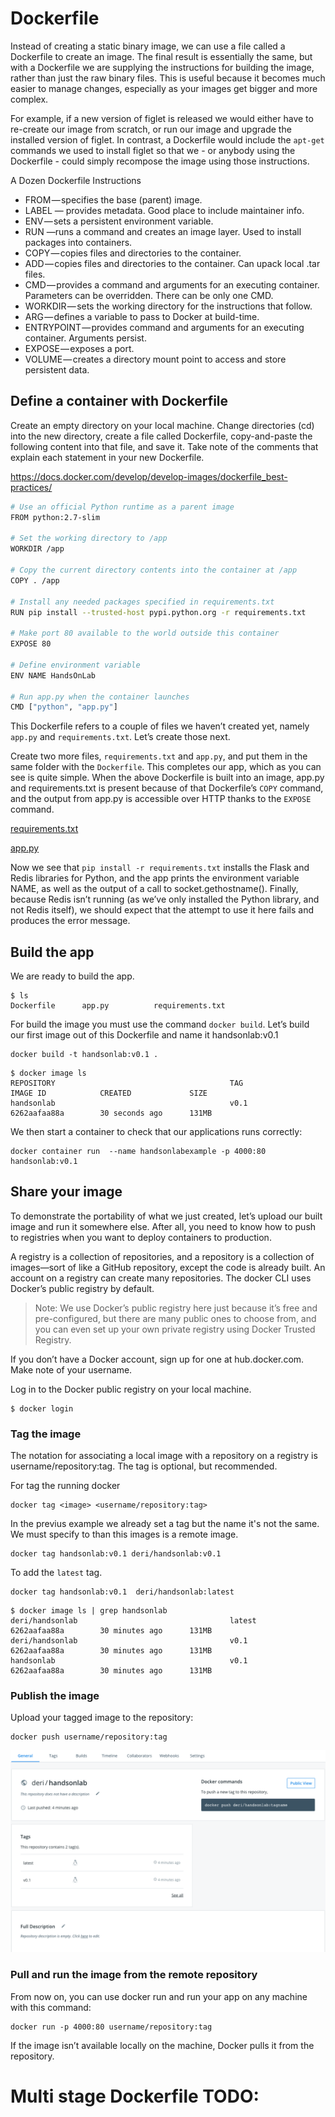 # Dockerfile
Instead of creating a static binary image, we can use a file called a Dockerfile to create an image.
The final result is essentially the same, but with a Dockerfile we are supplying the instructions for building the image, rather than just the raw binary files.
This is useful because it becomes much easier to manage changes, especially as your images get bigger and more complex.

For example, if a new version of figlet is released we would either have to re-create our image from scratch, or run our image and upgrade the installed version of figlet.
In contrast, a Dockerfile would include the `apt-get` commands we used to install figlet so that we - or anybody using the Dockerfile - could simply recompose the image using those instructions.


A Dozen Dockerfile Instructions
* FROM — specifies the base (parent) image.
* LABEL — provides metadata. Good place to include maintainer info.
* ENV — sets a persistent environment variable.
* RUN —runs a command and creates an image layer. Used to install packages into containers.
* COPY — copies files and directories to the container.
* ADD — copies files and directories to the container. Can upack local .tar files.
* CMD — provides a command and arguments for an executing container. Parameters can be overridden. There can be only one CMD.
* WORKDIR — sets the working directory for the instructions that follow.
* ARG — defines a variable to pass to Docker at build-time.
* ENTRYPOINT — provides command and arguments for an executing container. Arguments persist. 
* EXPOSE — exposes a port.
* VOLUME — creates a directory mount point to access and store persistent data.



## Define a container with Dockerfile

Create an empty directory on your local machine. Change directories (cd) into the new directory, create a file called Dockerfile, copy-and-paste the following content into that file, and save it. Take note of the comments that explain each statement in your new Dockerfile.

https://docs.docker.com/develop/develop-images/dockerfile_best-practices/

```bash
# Use an official Python runtime as a parent image
FROM python:2.7-slim

# Set the working directory to /app
WORKDIR /app

# Copy the current directory contents into the container at /app
COPY . /app

# Install any needed packages specified in requirements.txt
RUN pip install --trusted-host pypi.python.org -r requirements.txt

# Make port 80 available to the world outside this container
EXPOSE 80

# Define environment variable
ENV NAME HandsOnLab

# Run app.py when the container launches
CMD ["python", "app.py"]
```

This Dockerfile refers to a couple of files we haven’t created yet, namely `app.py` and `requirements.txt`. Let’s create those next.

Create two more files, `requirements.txt` and `app.py`, and put them in the same folder with the `Dockerfile`.
This completes our app, which as you can see is quite simple.
When the above Dockerfile is built into an image, app.py and requirements.txt is present because of that Dockerfile’s `COPY` command, and the output from app.py is accessible over HTTP thanks to the `EXPOSE` command.

[requirements.txt](02-example/requirements.txt)

[app.py](02-example/app.py)

Now we see that `pip install -r requirements.txt` installs the Flask and Redis libraries for Python, and the app prints the environment variable NAME, as well as the output of a call to socket.gethostname(). 
Finally, because Redis isn’t running (as we’ve only installed the Python library, and not Redis itself), we should expect that the attempt to use it here fails and produces the error message.

## Build the app
We are ready to build the app.
```
$ ls
Dockerfile		app.py			requirements.txt
```

For build the image you must use the command `docker build`.
Let’s build our first image out of this Dockerfile and name it handsonlab:v0.1

```
docker build -t handsonlab:v0.1 .
```

```
$ docker image ls
REPOSITORY                                       TAG                 IMAGE ID            CREATED             SIZE
handsonlab                                       v0.1                6262aafaa88a        30 seconds ago      131MB
```

We then start a container to check that our applications runs correctly:

```
docker container run  --name handsonlabexample -p 4000:80 handsonlab:v0.1
```


## Share your image
To demonstrate the portability of what we just created, let’s upload our built image and run it somewhere else.
After all, you need to know how to push to registries when you want to deploy containers to production.

A registry is a collection of repositories, and a repository is a collection of images—sort of like a GitHub repository, except the code is already built.
An account on a registry can create many repositories. The docker CLI uses Docker’s public registry by default.


> Note: We use Docker’s public registry here just because it’s free and pre-configured, but there are many public ones to choose from, and you can even set up your own private registry using Docker Trusted Registry.

If you don’t have a Docker account, sign up for one at hub.docker.com. Make note of your username.

Log in to the Docker public registry on your local machine.

```
$ docker login
```

### Tag the image
The notation for associating a local image with a repository on a registry is username/repository:tag. The tag is optional, but recommended.

For tag the running docker
```
docker tag <image> <username/repository:tag>
```

In the previus example we already set a tag but the name it's not the same.
We must specify to than this images is a remote image.

```
docker tag handsonlab:v0.1 deri/handsonlab:v0.1
```

To add the `latest` tag. 

```
docker tag handsonlab:v0.1  deri/handsonlab:latest
```

```
$ docker image ls | grep handsonlab
deri/handsonlab                                  latest              6262aafaa88a        30 minutes ago      131MB
deri/handsonlab                                  v0.1                6262aafaa88a        30 minutes ago      131MB
handsonlab                                       v0.1                6262aafaa88a        30 minutes ago      131MB
```

### Publish the image

Upload your tagged image to the repository:

```
docker push username/repository:tag
```

![](images/03-hub.png)

### Pull and run the image from the remote repository
From now on, you can use docker run and run your app on any machine with this command:

```
docker run -p 4000:80 username/repository:tag
```

If the image isn’t available locally on the machine, Docker pulls it from the repository.


# Multi stage Dockerfile TODO: